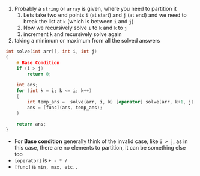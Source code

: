 1. Probably a `string` or `array` is given, where you need to partition it
	1. Lets take two end points `i` (at start) and `j` (at end) and we need to break the list at `k` (which is between `i` and `j`)
	2. Now we recursively solve `i` to `k` and `k` to `j`
	3. increment `k` and recursively solve again
2. taking a minimum or maximum from all the solved answers

```cpp
int solve(int arr[], int i, int j)
{
	# Base Condition
	if (i > j)
		return 0;
		
	int ans;
	for (int k = i; k <= i; k++)
	{
		int temp_ans =  solve(arr, i, k) [operator] solve(arr, k+1, j);
		ans = [func](ans, temp_ans);
	}
	
	return ans;
}
```
- For **Base condition** generally think of the invalid case, like `i > j`, as in this case, there are no elements to partition, it can be something else too
- `[operator]` is `+ - * /`
- `[func]` is `min, max, etc..`